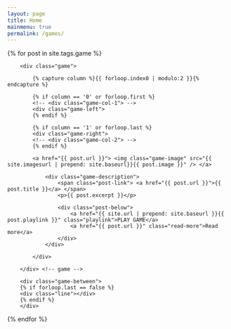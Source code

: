 ```yaml
---
layout: page
title: Home
mainmenu: true
permalink: /games/
---
```


<div class="games">
{% for post in site.tags.game %}

		<div class="game">

			{% capture column %}{{ forloop.index0 | modulo:2 }}{% endcapture %}
			
			{% if column == '0' or forloop.first %}
			<!-- <div class="game-col-1"> -->
			<div class="game-left">
			{% endif %}
			
			{% if column == '1' or forloop.last %}
			<div class="game-right">
			<!-- <div class="game-col-2"> -->
			{% endif %}
			
			<a href="{{ post.url }}"> <img class="game-image" src="{{ site.imagesurl | prepend: site.baseurl}}{{ post.image }}" /> </a>

				<div class="game-description">
					<span class="post-link"> <a href="{{ post.url }}">{{ post.title }}</a> </span>
					<p>{{ post.excerpt }}</p>

					<div class="post-below">
						<a href="{{ site.url | prepend: site.baseurl }}{{ post.playlink }}" class="playlink">PLAY GAME</a>
						<a href="{{ post.url }}" class="read-more">Read more</a>
					</div>
				</div>

			</div>

		</div> <!-- game -->

		<div class="game-between">
		{% if forloop.last == false %}
		<div class="line"></div>
		{% endif %}
		</div>


{% endfor %}
</div>
